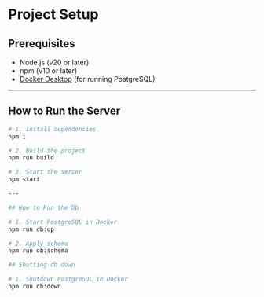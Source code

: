 # Project Setup

## Prerequisites
- Node.js (v20 or later)
- npm (v10 or later)
- [Docker Desktop](https://www.docker.com/products/docker-desktop) (for running PostgreSQL)

---

## How to Run the Server

```bash
# 1. Install dependencies
npm i

# 2. Build the project
npm run build

# 3. Start the server
npm start

---

## How to Run the Db

# 1. Start PostgreSQL in Docker
npm run db:up

# 2. Apply schema
npm run db:schema

## Shutting db down

# 1. Shutdown PostgreSQL in Docker
npm run db:down
